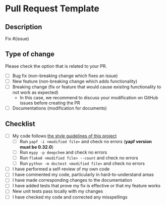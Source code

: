 # Pull Request Template

## Description

Fix #(issue)

<!-- Please include a summary of the change and which issue is fixed.
Please also include relevant motivation and context.
List any dependencies that are required for this change. -->


## Type of change

Please check the option that is related to your PR.

- [ ] Bug fix (non-breaking change which fixes an issue)
- [ ] New feature (non-breaking change which adds functionality)
- [ ] Breaking change (fix or feature that would cause existing functionality to not work as expected)
  - In this case, we recommend to discuss your modification on GitHub issues before creating the PR
- [ ] Documentations (modification for documents)

## Checklist

- [ ] My code follows [the style guidelines of this project](https://deepchem.readthedocs.io/en/latest/development_guide/coding.html)
  - [ ] Run `yapf -i <modified file>` and check no errors (**yapf version must be  0.32.0**)
  - [ ] Run `mypy -p deepchem` and check no errors
  - [ ] Run `flake8 <modified file> --count` and check no errors
  - [ ] Run `python -m doctest <modified file>` and check no errors
- [ ] I have performed a self-review of my own code
- [ ] I have commented my code, particularly in hard-to-understand areas
- [ ] I have made corresponding changes to the documentation
- [ ] I have added tests that prove my fix is effective or that my feature works
- [ ] New unit tests pass locally with my changes
- [ ] I have checked my code and corrected any misspellings
